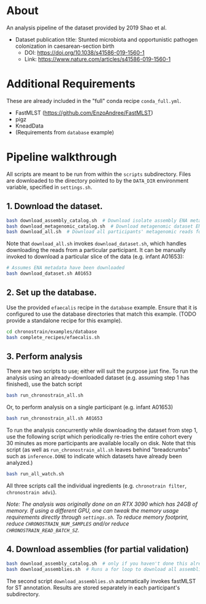 # About

An analysis pipeline of the dataset provided by 2019 Shao et al.
- Dataset publication title: Stunted microbiota and opportunistic pathogen colonization in caesarean-section birth
  - DOI: https://doi.org/10.1038/s41586-019-1560-1
  - Link: https://www.nature.com/articles/s41586-019-1560-1

# Additional Requirements 

These are already included in the "full" conda recipe `conda_full.yml`.

- FastMLST (https://github.com/EnzoAndree/FastMLST)
- pigz
- KneadData
- (Requirements from `database` example)

# Pipeline walkthrough

All scripts are meant to be run from within the `scripts` subdirectory.
Files are downloaded to the directory pointed to by the `DATA_DIR` environment variable, specified in `settings.sh`.

## 1. Download the dataset.

```bash
bash download_assembly_catalog.sh  # Download isolate assembly ENA metadata
bash download_metagenomic_catalog.sh  # Download metagenomic dataset ENA metadata
bash download_all.sh  # Download all participants' metagenomic reads for which an isolate exists, and run them through KneadData
```

Note that `download_all.sh` invokes `download_dataset.sh`, which handles downloading the reads from
a particular participant. It can be manually invoked to download a particular slice of the data (e.g. infant A01653):
```bash
# Assumes ENA metadata have been downloaded
bash download_dataset.sh A01653
```

## 2. Set up the database.
Use the provided `efaecalis` recipe in the `database` example. 
Ensure that it is configured to use the database directories that match this example. (TODO provide a standalone recipe for this example).

```bash
cd chronostrain/examples/database
bash complete_recipes/efaecalis.sh
```


## 3. Perform analysis

There are two scripts to use; either will suit the purpose just fine.
To run the analysis using an already-downloaded dataset (e.g. assuming step 1 has finished), use the batch script
```bash
bash run_chronostrain_all.sh
```

Or, to perform analysis on a single participant (e.g. infant A01653)
```bash
bash run_chronostrain_all.sh A01653
```

To run the analysis concurrently while downloading the dataset from step 1, use the following script which 
periodically re-tries the entire cohort every 30 minutes as more participants are available locally on disk.
Note that this script (as well as `run_chronostrain_all.sh` leaves behind "breadcrumbs" such as 
`inference.DONE` to indicate which datasets have already been analyzed.)
```bash
bash run_all_watch.sh
```

All three scripts call the individual ingredients (e.g. `chronotrain filter`, `chronostrain advi`).

*Note: The analysis was originally done on an RTX 3090 which has 24GB of memory. 
If using a different GPU, one can tweak the memory usage requirements directly through `settings.sh`.
To reduce memory footprint, reduce `CHRONOSTRAIN_NUM_SAMPLES` and/or reduce `CHRONOSTRAIN_READ_BATCH_SZ`.*


## 4. Download assemblies (for partial validation)

```bash
bash download_assembly_catalog.sh  # only if you haven't done this already
bash download_assemblies.sh  # Runs a for loop to download all assemblies. Automatically invokes fastMLST.
```
The second script `download_assemblies.sh` automatically invokes fastMLST for ST annotation.
Results are stored separately in each participant's subdirectory.
